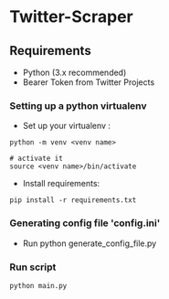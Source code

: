 # Twitter-Scraper

## Requirements

- Python (3.x recommended)
- Bearer Token from Twitter Projects

### Setting up a python virtualenv

- Set up your virtualenv : 
```shell
python -m venv <venv name>

# activate it
source <venv name>/bin/activate
```

- Install requirements:
```shell
pip install -r requirements.txt
```

### Generating config file 'config.ini'
- Run python generate\_config\_file.py


### Run script
```shell
python main.py
```
